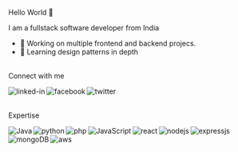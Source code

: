 Hello World 👋

I am a fullstack software developer from India
- 🔭 Working on multiple frontend and backend projecs.
- 🌱 Learning design patterns in depth
<br>
Connect with me

[<img align="left" alt="linked-in" src="https://img.shields.io/badge/linkedin-%230077B5.svg?&style=for-the-badge&logo=linkedin&logoColor=white" />](https://www.linkedin.com/in/sibasispadhi/)
[<img align="left" alt="facebook" src="https://img.shields.io/badge/facebook-%231877F2.svg?&style=for-the-badge&logo=facebook&logoColor=white" />](facebook.com/sibasisrocks/)
[<img align="left" alt="twitter" src="https://img.shields.io/badge/twitter-%231DA1F2.svg?&style=for-the-badge&logo=twitter&logoColor=white" />](https://twitter.com/PadhiSibasis)
<br>
<br>

Expertise

<img align="left" alt="Java" src="https://img.shields.io/badge/Java-brightgreen?logo=java&logoColor=white&style=for-the-badge"/>
<img align="left" alt="python" src="https://img.shields.io/badge/Python-blue?logo=python&logoColor=white&style=for-the-badge"/>
<img align="left" alt="php" src="https://img.shields.io/badge/PHP-lightgrey?logo=php&logoColor=white&style=for-the-badge"/>
<img align="left" alt="JavaScript" src="https://img.shields.io/badge/-JavaScript-yellow?logo=python&logoColor=white&style=for-the-badge"/>
<img align="left" alt="react" src="https://img.shields.io/badge/React-lightgrey?&style=for-the-badge&logo=react&logoColor=%2361DAFB"/>
<img align="left" alt="nodejs" src="https://img.shields.io/badge/node.js%20-%2343853D.svg?&style=for-the-badge&logo=node.js&logoColor=white"/>
<img align="left" alt="expressjs" src="https://img.shields.io/badge/express.js%20-%2343853D.svg?&style=for-the-badge&logo=express.js&logoColor=white"/>
<img align="left" alt="mongoDB" src="https://img.shields.io/badge/mongoDB%20-%2343853D.svg?&style=for-the-badge&logo=mongoDB&logoColor=white"/>
<img align="left" alt="aws" src="https://img.shields.io/badge/Amazon%20AWS-%23232F3E?logo=amazon-aws&logoColor=white&style=for-the-badge"/>
<br>
<br>
